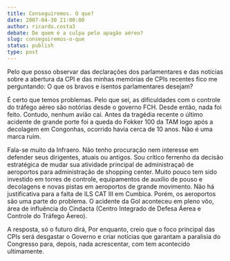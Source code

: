 ```yaml
---
title: Conseguiremos. O que?
date: 2007-04-30 21:00:00
author: ricardo.costa3
debate: De quem é a culpa pelo apagão aéreo?
slug: conseguiremos-o-que
status: publish 
type: post
---
```


Pelo que posso observar das declarações dos parlamentares e das notícias sobre a abertura da CPI e das minhas memórias de CPIs recentes fico me perguntando: O que os bravos e isentos parlamentares desejam?  

É certo que temos problemas. Pelo que sei, as dificuldades com o controle do tráfego aéreo são notórias desde o governo FCH. Desde então, nada foi feito. Contudo, nenhum avião cai. Antes da tragédia recente o último acidente de grande porte foi a queda do Fokker 100 da TAM logo após a decolagem em Congonhas, ocorrido havia cerca de 10 anos. Não é uma marca ruim.  

Fala-se muito da Infraero. Não tenho procuração nem interesse em defender seus dirigentes, atuais ou antigos. Sou crítico ferrenho da decisão estratégica de mudar sua atividade principal de administraçaõ de aeroportos para administração de shopping center. Muito pouco tem sido investido em torres de controle, equipamentos de auxílio de pouso e decolagens e novas pistas em aeroportos de grande movimento. Não há justificativa para a falta de ILS CAT III em Cumbica. Porém, os aeroportos são uma parte do problema. O acidente da Gol aconteceu em pleno vôo, área de influência do Cindacta (Centro Integrado de Defesa Áerea e Controle do Tráfego Áereo).  

A resposta, só o futuro dirá, Por enquanto, creio que o foco principal das CPIs será desgastar o Governo e criar notícias que garantam a paralisia do Congresso para, depois, nada acrescentar, com tem acontecido ultimamente.
